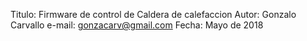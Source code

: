 Titulo: Firmware de control de Caldera de calefaccion
Autor: Gonzalo Carvallo
e-mail: gonzacarv@gmail.com    Fecha: Mayo de 2018

